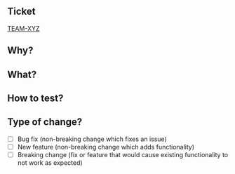 ## Ticket
[TEAM-XYZ](https://xyz.atlassian.net/browse/TEAM-XYZ)

## Why?
<!---
Please include relevant motivation and context. 
-->

## What?
<!---
Give a brief explanation of the changes you did in this PR
-->

## How to test?
<!---
Provide instructions so we can reproduce. Please also list any relevant details for your test configuration
-->

## Type of change?
- [ ] Bug fix (non-breaking change which fixes an issue)
- [ ] New feature (non-breaking change which adds functionality)
- [ ] Breaking change (fix or feature that would cause existing functionality to not work as expected)